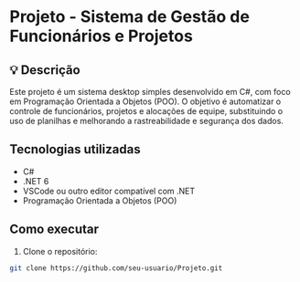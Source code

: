 # Projeto - Sistema de Gestão de Funcionários e Projetos 

## 💡 Descrição

Este projeto é um sistema desktop simples desenvolvido em C#, com foco em Programação Orientada a Objetos (POO). O objetivo é automatizar o controle de funcionários, projetos e alocações de equipe, substituindo o uso de planilhas e melhorando a rastreabilidade e segurança dos dados.


##  Tecnologias utilizadas

- C#
- .NET 6
- VSCode ou outro editor compatível com .NET
- Programação Orientada a Objetos (POO)


##  Como executar

1. Clone o repositório:
```bash
git clone https://github.com/seu-usuario/Projeto.git

